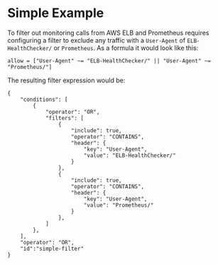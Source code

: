 # Simple Example

To filter out monitoring calls from AWS ELB and Prometheus requires configuring a filter to exclude any traffic with a `User-Agent` of `ELB-HealthChecker/` or `Prometheus`. As a formula it would look like this:

```
allow = ["User-Agent" ~= "ELB-HealthChecker/" || "User-Agent" ~= "Prometheus/"]
```

The resulting filter expression would be:

```
{
    "conditions": [
        {
            "operator": "OR",
            "filters": [
                {
                    "include": true,
                    "operator": "CONTAINS",
                    "header": {
                        "key": "User-Agent",
                        "value": "ELB-HealthChecker/"
                    }
                },
                {
                    "include": true,
                    "operator": "CONTAINS",
                    "header": {
                        "key": "User-Agent",
                        "value": "Prometheus/"
                    }
                },
            ]
        },
    ],
    "operator": "OR",
    "id":"simple-filter"
}
```

